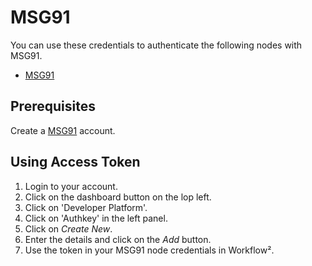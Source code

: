 # MSG91

You can use these credentials to authenticate the following nodes with MSG91.
- [MSG91](/workflow/integrations/nodes/workflow-nodes-base.msg91/)

## Prerequisites

Create a [MSG91](https://msg91.com/) account.

## Using Access Token
1. Login to your account.
2. Click on the dashboard button on the lop left.
3. Click on 'Developer Platform'.
3. Click on 'Authkey' in the left panel.
4. Click on *Create New*.
5. Enter the details and click on the *Add* button.
6. Use the token in your MSG91 node credentials in Workflow².
